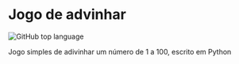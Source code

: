 # Jogo de advinhar 
![GitHub top language](https://img.shields.io/github/languages/top/berdfandrade1/jogo_de_adivinhar?color=f&label=Python&logo=python&logoColor=fff)

Jogo simples de adivinhar um número de 1 a 100, escrito em Python
